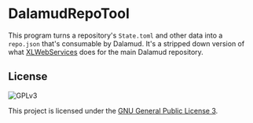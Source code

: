 # DalamudRepoTool

This program turns a repository's `State.toml` and other data into a `repo.json` that's consumable by Dalamud. It's a stripped down version of what [XLWebServices](https://github.com/goatcorp/XLWebServices) does for the main Dalamud repository.

## License

![GPLv3](https://www.gnu.org/graphics/gplv3-127x51.png)

This project is licensed under the [GNU General Public License 3](LICENSE).
